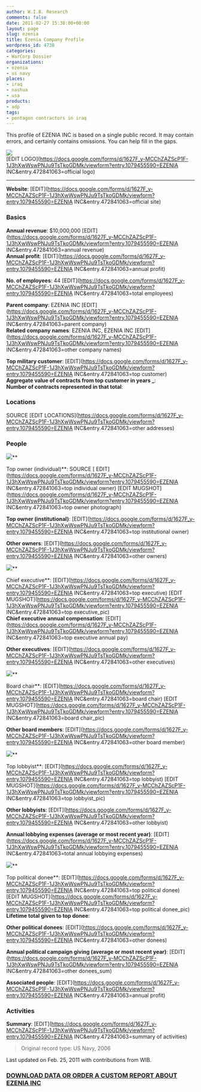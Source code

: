 ```yaml
---
author: W.I.B. Research
comments: false
date: 2011-02-27 15:38:00+00:00
layout: page
slug: ezenia
title: Ezenia Company Profile
wordpress_id: 4738
categories:
- WarCorp Dossier
organizations:
- ezenia
- us navy
places:
- iraq
- nashua
- usa
products:
- adp
tags:
- pentagon contractors in iraq
---
```


This profile of EZENIA INC is based on a single public record. It may contain errors, and certainly contains omissions. You can help fill in the gaps.

<!-- more -->

![](/images/thecorporationlogo.jpg)   
[EDIT LOGO](https://docs.google.com/forms/d/1627F_y-MCChZAZScP1F-1J3hXwWswPNJu9TsTkoGDMk/viewform?entry.1079455590=EZENIA INC&entry.472841063=official logo)

  


* * *

**Website**: []() [EDIT](https://docs.google.com/forms/d/1627F_y-MCChZAZScP1F-1J3hXwWswPNJu9TsTkoGDMk/viewform?entry.1079455590=EZENIA INC&entry.472841063=official site)

### Basics

**Annual revenue**: $10,000,000  [EDIT](https://docs.google.com/forms/d/1627F_y-MCChZAZScP1F-1J3hXwWswPNJu9TsTkoGDMk/viewform?entry.1079455590=EZENIA INC&entry.472841063=annual revenue)  
**Annual profit**:   [EDIT](https://docs.google.com/forms/d/1627F_y-MCChZAZScP1F-1J3hXwWswPNJu9TsTkoGDMk/viewform?entry.1079455590=EZENIA INC&entry.472841063=annual profit)

**No. of employees**: 44  [EDIT](https://docs.google.com/forms/d/1627F_y-MCChZAZScP1F-1J3hXwWswPNJu9TsTkoGDMk/viewform?entry.1079455590=EZENIA INC&entry.472841063=total employees)

**Parent company**: EZENIA INC [EDIT](https://docs.google.com/forms/d/1627F_y-MCChZAZScP1F-1J3hXwWswPNJu9TsTkoGDMk/viewform?entry.1079455590=EZENIA INC&entry.472841063=parent company)  
**Related company names**: EZENIA INC, EZENIA INC [EDIT](https://docs.google.com/forms/d/1627F_y-MCChZAZScP1F-1J3hXwWswPNJu9TsTkoGDMk/viewform?entry.1079455590=EZENIA INC&entry.472841063=other company names)

**Top military customer**:  [EDIT](https://docs.google.com/forms/d/1627F_y-MCChZAZScP1F-1J3hXwWswPNJu9TsTkoGDMk/viewform?entry.1079455590=EZENIA INC&entry.472841063=top customer)  
**Aggregate value of contracts from top customer in years _**:   
**Number of contracts represented in that total**:   


### Locations

SOURCE [EDIT LOCATIONS](https://docs.google.com/forms/d/1627F_y-MCChZAZScP1F-1J3hXwWswPNJu9TsTkoGDMk/viewform?entry.1079455590=EZENIA INC&entry.472841063=other addresses)

 

### People

 

![](/images/emptysuit.jpg)**

Top owner (individual)**:  SOURCE [ EDIT](https://docs.google.com/forms/d/1627F_y-MCChZAZScP1F-1J3hXwWswPNJu9TsTkoGDMk/viewform?entry.1079455590=EZENIA INC&entry.472841063=top individual owner) [EDIT MUGSHOT](https://docs.google.com/forms/d/1627F_y-MCChZAZScP1F-1J3hXwWswPNJu9TsTkoGDMk/viewform?entry.1079455590=EZENIA INC&entry.472841063=top owner photograph)

**Top owner (institutional)**:  [EDIT](https://docs.google.com/forms/d/1627F_y-MCChZAZScP1F-1J3hXwWswPNJu9TsTkoGDMk/viewform?entry.1079455590=EZENIA INC&entry.472841063=top institutional owner)

**Other owners**:  [EDIT](https://docs.google.com/forms/d/1627F_y-MCChZAZScP1F-1J3hXwWswPNJu9TsTkoGDMk/viewform?entry.1079455590=EZENIA INC&entry.472841063=other owners)

![](/images/emptysuit.jpg)**

Chief executive**:  [EDIT](https://docs.google.com/forms/d/1627F_y-MCChZAZScP1F-1J3hXwWswPNJu9TsTkoGDMk/viewform?entry.1079455590=EZENIA INC&entry.472841063=top executive) [EDIT MUGSHOT](https://docs.google.com/forms/d/1627F_y-MCChZAZScP1F-1J3hXwWswPNJu9TsTkoGDMk/viewform?entry.1079455590=EZENIA INC&entry.472841063=top executive_pic)  
**Chief executive annual compensation**:   [EDIT](https://docs.google.com/forms/d/1627F_y-MCChZAZScP1F-1J3hXwWswPNJu9TsTkoGDMk/viewform?entry.1079455590=EZENIA INC&entry.472841063=top executive annual pay)

**Other executives**:  [EDIT](https://docs.google.com/forms/d/1627F_y-MCChZAZScP1F-1J3hXwWswPNJu9TsTkoGDMk/viewform?entry.1079455590=EZENIA INC&entry.472841063=other executives)

![](/images/emptysuit.jpg)**

Board chair**:  [EDIT](https://docs.google.com/forms/d/1627F_y-MCChZAZScP1F-1J3hXwWswPNJu9TsTkoGDMk/viewform?entry.1079455590=EZENIA INC&entry.472841063=board chair) [EDIT MUGSHOT](https://docs.google.com/forms/d/1627F_y-MCChZAZScP1F-1J3hXwWswPNJu9TsTkoGDMk/viewform?entry.1079455590=EZENIA INC&entry.472841063=board chair_pic)

**Other board members**:  [EDIT](https://docs.google.com/forms/d/1627F_y-MCChZAZScP1F-1J3hXwWswPNJu9TsTkoGDMk/viewform?entry.1079455590=EZENIA INC&entry.472841063=other board member)

![](/images/emptysuit.jpg)**

Top lobbyist**:  [EDIT](https://docs.google.com/forms/d/1627F_y-MCChZAZScP1F-1J3hXwWswPNJu9TsTkoGDMk/viewform?entry.1079455590=EZENIA INC&entry.472841063=top lobbyist) [EDIT MUGSHOT](https://docs.google.com/forms/d/1627F_y-MCChZAZScP1F-1J3hXwWswPNJu9TsTkoGDMk/viewform?entry.1079455590=EZENIA INC&entry.472841063=top lobbyist_pic)

**Other lobbyists**:  [EDIT](https://docs.google.com/forms/d/1627F_y-MCChZAZScP1F-1J3hXwWswPNJu9TsTkoGDMk/viewform?entry.1079455590=EZENIA INC&entry.472841063=other lobbyist)

**Annual lobbying expenses (average or most recent year)**:   [EDIT](https://docs.google.com/forms/d/1627F_y-MCChZAZScP1F-1J3hXwWswPNJu9TsTkoGDMk/viewform?entry.1079455590=EZENIA INC&entry.472841063=total annual lobbying expenses)

![](/images/emptysuit.jpg)**

Top political donee**:  [EDIT](https://docs.google.com/forms/d/1627F_y-MCChZAZScP1F-1J3hXwWswPNJu9TsTkoGDMk/viewform?entry.1079455590=EZENIA INC&entry.472841063=top political donee) [EDIT MUGSHOT](https://docs.google.com/forms/d/1627F_y-MCChZAZScP1F-1J3hXwWswPNJu9TsTkoGDMk/viewform?entry.1079455590=EZENIA INC&entry.472841063=top political donee_pic)  
**Lifetime total given to top donee**:  

**Other political donees**:  [EDIT](https://docs.google.com/forms/d/1627F_y-MCChZAZScP1F-1J3hXwWswPNJu9TsTkoGDMk/viewform?entry.1079455590=EZENIA INC&entry.472841063=other donees)

**Annual political campaign giving (average or most recent year)**:   [EDIT](https://docs.google.com/forms/d/1627F_y-MCChZAZScP1F-1J3hXwWswPNJu9TsTkoGDMk/viewform?entry.1079455590=EZENIA INC&entry.472841063=other donees_sum)

**Associated people**:   [EDIT](https://docs.google.com/forms/d/1627F_y-MCChZAZScP1F-1J3hXwWswPNJu9TsTkoGDMk/viewform?entry.1079455590=EZENIA INC&entry.472841063=annual profit)

### Activities

**Summary**:  [EDIT](https://docs.google.com/forms/d/1627F_y-MCChZAZScP1F-1J3hXwWswPNJu9TsTkoGDMk/viewform?entry.1079455590=EZENIA INC&entry.472841063=summary of activities)

> Original record type: US Navy, 2006

Last updated on Feb. 25, 2011 with contributions from WIB.

### [DOWNLOAD DATA OR ORDER A CUSTOM REPORT ABOUT EZENIA INC](https://docs.google.com/forms/d/1EhPGClcSnLWEdy0nofZsgmeX7Bztc5p13_rYSuKPFHw/viewform?entry.249816489=)

  

